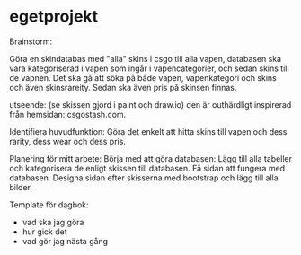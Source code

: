 # egetprojekt

Brainstorm:

Göra en skindatabas med "alla" skins i csgo till alla vapen, databasen ska vara kategoriserad i vapen som ingår i vapencategorier, och sedan skins till de vapnen. Det ska gå att söka på både vapen, vapenkategori och skins och även skinsrareity. Sedan ska även pris på skinsen finnas.

utseende: 
(se skissen gjord i paint och draw.io)
den är outhärdligt inspirerad från hemsidan: csgostash.com.

Identifiera huvudfunktion: Göra det enkelt att hitta skins till vapen och dess rarity, dess wear och dess pris.

Planering för mitt arbete:
Börja med att göra databasen: Lägg till alla tabeller och kategorisera de enligt skissen till databasen.
Få sidan att fungera med databasen.
Designa sidan efter skisserna med bootstrap och lägg till alla bilder.


Template för dagbok:
- vad ska jag göra
- hur gick det
- vad gör jag nästa gång
